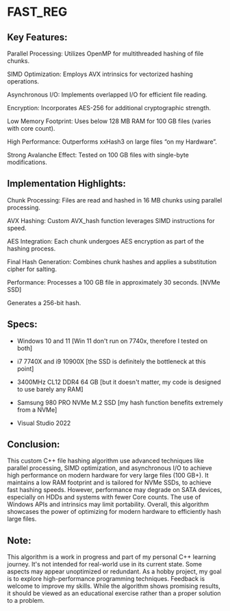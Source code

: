 # FAST_REG

## Key Features:
Parallel Processing: Utilizes OpenMP for multithreaded hashing of file chunks.

SIMD Optimization: Employs AVX intrinsics for vectorized hashing operations.

Asynchronous I/O: Implements overlapped I/O for efficient file reading.

Encryption: Incorporates AES-256 for additional cryptographic strength.

Low Memory Footprint: Uses below 128 MB RAM for 100 GB files (varies with core count).

High Performance: Outperforms xxHash3 on large files “on my Hardware”.

Strong Avalanche Effect: Tested on 100 GB files with single-byte modifications.

## Implementation Highlights:
Chunk Processing: Files are read and hashed in 16 MB chunks using parallel processing.

AVX Hashing: Custom AVX_hash function leverages SIMD instructions for speed.

AES Integration: Each chunk undergoes AES encryption as part of the hashing process.

Final Hash Generation: Combines chunk hashes and applies a substitution cipher for salting.

Performance:
Processes a 100 GB file in approximately 30 seconds. [NVMe SSD]

Generates a 256-bit hash.

## Specs:
- Windows 10 and 11 [Win 11 don't run on 7740x, therefore I tested on both]

- i7 7740X and i9 10900X [the SSD is definitely the bottleneck at this point]

- 3400MHz CL12 DDR4 64 GB [but it doesn't matter, my code is designed to use barely any RAM]

- Samsung 980 PRO NVMe M.2 SSD [my hash function benefits extremely from a NVMe]

- Visual Studio 2022

## Conclusion:
This custom C++ file hashing algorithm use advanced techniques like parallel processing, 
SIMD optimization, and asynchronous I/O to achieve high performance on modern hardware 
for very large files (100 GB+). It maintains a low RAM footprint and is tailored for 
NVMe SSDs, to achieve fast hashing speeds. However, performance may degrade on SATA devices, 
especially on HDDs and systems with fewer Core counts. The use of Windows APIs and intrinsics 
may limit portability. Overall, this algorithm showcases the power of optimizing for 
modern hardware to efficiently hash large files.

## Note:
This algorithm is a work in progress and part of my personal C++ learning journey. 
It's not intended for real-world use in its current state. Some aspects may appear 
unoptimized or redundant. As a hobby project, my goal is to explore high-performance 
programming techniques. Feedback is welcome to improve my skills. While the algorithm 
shows promising results, it should be viewed as an educational exercise rather than a 
proper solution to a problem.
